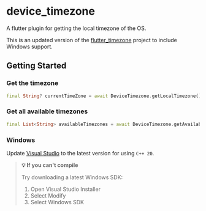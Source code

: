 # device_timezone

A flutter plugin for getting the local timezone of the OS.

This is an updated version of the [flutter_timezone](https://pub.dev/packages/flutter_timezone) project to include Windows support.

## Getting Started

### Get the timezone

```dart
final String? currentTimeZone = await DeviceTimezone.getLocalTimezone();
```

### Get all available timezones

```dart
final List<String> availableTimezones = await DeviceTimezone.getAvailableTimezones();
```
### Windows

Update [Visual Studio](https://visualstudio.microsoft.com) to the latest version for using `C++ 20`.

> **💡 If you can't compile**
> 
> Try downloading a latest Windows SDK:
> 1. Open Visual Studio Installer
> 2. Select Modify
> 3. Select Windows SDK
